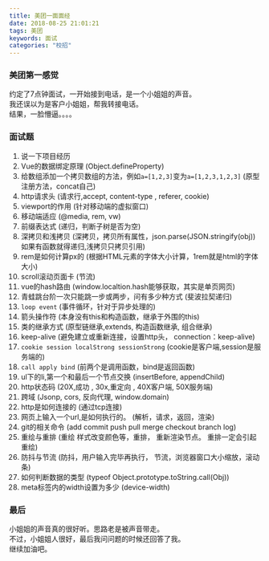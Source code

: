 ```yaml
---
title: 美团一面面经
date: 2018-08-25 21:01:21
tags: 美团
keywords: 面试
categories: "校招"
---
```

### 美团第一感觉
约定了7点钟面试，一开始接到电话，是一个小姐姐的声音。  
我还误以为是客户小姐姐，帮我转接电话。  
结果，一脸懵逼。。。。  
<!--more-->
### 面试题
1. 说一下项目经历
2. Vue的数据绑定原理 (Object.defineProperty)
3. 给数组添加一个拷贝数组的方法，例如`a=[1,2,3]`变为`a=[1,2,3,1,2,3]` (原型注册方法，concat自己)
4. http请求头 (请求行,accept, content-type , referer, cookie)
5. viewport的作用 (针对移动端的虚拟窗口)
6. 移动端适应   (@media, rem, vw)
7. 前缀表达式   (递归，判断子树是否为空)
8. 深拷贝和浅拷贝 (深拷贝，拷贝所有属性，json.parse(JSON.stringify(obj))如果有函数就得递归,浅拷贝只拷贝引用)
9. rem是如何计算px的 (根据HTML元素的字体大小计算，1rem就是html的字体大小)
10. scroll滚动页面卡    (节流)
11. vue的hash路由 (window.localtion.hash能够获取，其实是单页网页)
12. 青蛙跳台阶一次只能跳一步或两步，问有多少种方式 (斐波拉契递归)
13. `loop event` (事件循环，针对于异步处理的)
14. 箭头操作符  (本身没有this和构造函数，继承于外围的this)
15. 类的继承方式 (原型链继承,extends, 构造函数继承, 组合继承)
16. keep-alive (避免建立或重新连接，设置http头， connection：keep-alive)
17. `cookie session localStrong sessionStrong` (cookie是客户端,session是服务端的)
18. `call apply bind`  (前两个是调用函数，bind是返回函数)
19. ul下的li,第一个和最后一个节点交换 (insertBefore, appendChild)
20. http状态码 (20X,成功 , 30x,重定向 , 40X客户端, 50X服务端)
21. 跨域 (Jsonp, cors, 反向代理, window.domain)
22. http是如何连接的 (通过tcp连接)
23. 网页上输入一个url,是如何执行的。 (解析，请求，返回，渲染)
24. git的相关命令 (add commit push pull merge checkout branch log)
25. 重绘与重排 (重绘 样式改变颜色等，重排， 重新渲染节点。 重排一定会引起重绘)
26. 防抖与节流 (防抖，用户输入完毕再执行， 节流，浏览器窗口大小缩放，滚动条)
27. 如何判断数据的类型 (typeof    Object.prototype.toString.call(Obj))
28. meta标签内的width设置为多少   (device-width)

### 最后
小姐姐的声音真的很好听。思路老是被声音带走。  
不过，小姐姐人很好，最后我问问题的时候还回答了我。  
继续加油吧。   